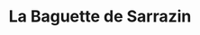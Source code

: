 ---
title: "La Baguette de Sarrazin"
url: /fontenay-le-marmion/la-baguette-de-sarrazin/
shop: boulangerie
---